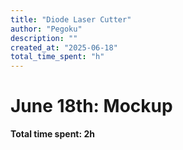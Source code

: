 ```yaml
---
title: "Diode Laser Cutter"
author: "Pegoku"
description: ""
created_at: "2025-06-18"
total_time_spent: "h"
---
```


# June 18th: Mockup

**Total time spent: 2h**